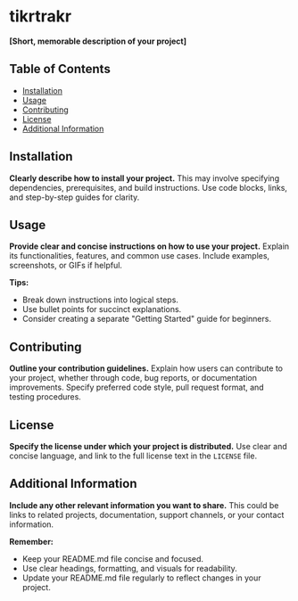 # tikrtrakr

**[Short, memorable description of your project]**

## Table of Contents

* [Installation](#installation)
* [Usage](#usage)
* [Contributing](#contributing)
* [License](#license)
* [Additional Information](#additional-information)

## Installation

**Clearly describe how to install your project.** This may involve specifying dependencies, prerequisites, and build instructions. Use code blocks, links, and step-by-step guides for clarity.

## Usage

**Provide clear and concise instructions on how to use your project.** Explain its functionalities, features, and common use cases. Include examples, screenshots, or GIFs if helpful.

**Tips:**

* Break down instructions into logical steps.
* Use bullet points for succinct explanations.
* Consider creating a separate "Getting Started" guide for beginners.

## Contributing

**Outline your contribution guidelines.** Explain how users can contribute to your project, whether through code, bug reports, or documentation improvements. Specify preferred code style, pull request format, and testing procedures.

## License

**Specify the license under which your project is distributed.** Use clear and concise language, and link to the full license text in the `LICENSE` file.

## Additional Information

**Include any other relevant information you want to share.** This could be links to related projects, documentation, support channels, or your contact information.

**Remember:**

* Keep your README.md file concise and focused.
* Use clear headings, formatting, and visuals for readability.
* Update your README.md file regularly to reflect changes in your project.
